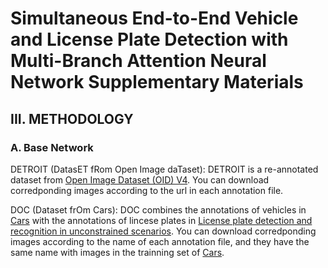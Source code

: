 # Simultaneous End-to-End Vehicle and License Plate Detection with Multi-Branch Attention Neural Network Supplementary Materials

## III. METHODOLOGY
### A. Base Network
DETROIT (DatasET fRom Open Image daTaset):
DETROIT is a re-annotated dataset from [Open Image Dataset (OID) V4](https://storage.googleapis.com/openimages/web/download_v4.html). You can download corredponding images according to the url in each annotation file.

DOC (Dataset frOm Cars):
DOC combines the annotations of vehicles in [Cars](http://ai.stanford.edu/~jkrause/cars/car_dataset.html) with the annotations of lincese plates in [License plate detection and recognition in unconstrained scenarios](http://www.inf.ufrgs.br/~crjung/alpr-datasets/). You can download corredponding images according to the name of each annotation file, and they have the same name with images in the trainning set of [Cars](http://ai.stanford.edu/~jkrause/cars/car_dataset.html).
